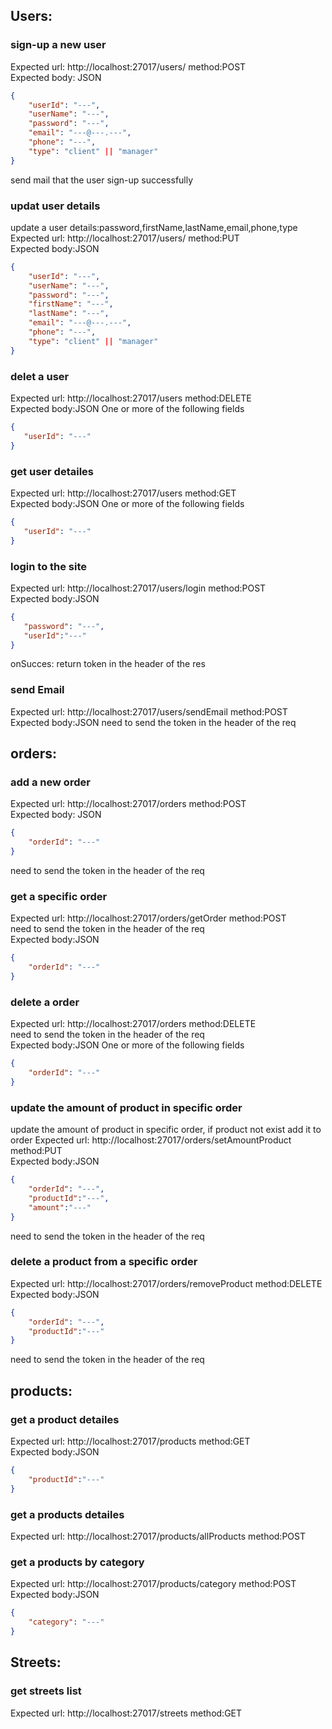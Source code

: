 ## Users:
### sign-up a new user
Expected url: http://localhost:27017/users/  method:POST<br/>
Expected body: JSON 
```json
{
    "userId": "---",
    "userName": "---",
    "password": "---",
    "email": "---@---.---",
    "phone": "---",
    "type": "client" || "manager"
}
```
send mail that the user sign-up successfully

### updat user details
update a user details:password,firstName,lastName,email,phone,type<br/>
Expected url: http://localhost:27017/users/ method:PUT<br/>
Expected body:JSON
```json
{
    "userId": "---",
    "userName": "---",
    "password": "---",
    "firstName": "---",
    "lastName": "---",
    "email": "---@---.---",
    "phone": "---",
    "type": "client" || "manager"
}
```

### delet a user
Expected url: http://localhost:27017/users method:DELETE<br/>
Expected body:JSON One or more of the following fields
 ```json
 { 
    "userId": "---"
}
```

### get user detailes
Expected url: http://localhost:27017/users method:GET<br/>
Expected body:JSON One or more of the following fields
 ```json
 { 
    "userId": "---"
}
```

### login to the site
Expected url: http://localhost:27017/users/login method:POST<br/>
Expected body:JSON
 ```json
{ 
    "password": "---", 
    "userId":"---"
}
```
onSucces: return token in the header of the res

### send Email
Expected url: http://localhost:27017/users/sendEmail method:POST<br/>
Expected body:JSON
need to send the token in the header of the req

## orders:
### add a new order
Expected url: http://localhost:27017/orders  method:POST<br/>
Expected body: JSON 
```json
{
    "orderId": "---" 
}
```
need to send the token in the header of the req

### get a specific order
Expected url: http://localhost:27017/orders/getOrder  method:POST<br/>
need to send the token in the header of the req<br/>
Expected body:JSON
```json
{ 
    "orderId": "---"
}
```

### delete a order
Expected url: http://localhost:27017/orders  method:DELETE<br/>
need to send the token in the header of the req<br/>
Expected body:JSON One or more of the following fields
```json
{ 
    "orderId": "---"
}
```

### update the amount of product in specific order
update the amount of product in specific order, if product not exist add it to order
Expected url: http://localhost:27017/orders/setAmountProduct  method:PUT <br/>
Expected body:JSON
```json
{
    "orderId": "---",
    "productId":"---",
    "amount":"---"
}
``` 
need to send the token in the header of the req

### delete a product from a specific order
Expected url: http://localhost:27017/orders/removeProduct  method:DELETE<br/>
Expected body:JSON
```json
{
    "orderId": "---",
    "productId":"---"
}
``` 
need to send the token in the header of the req

## products:

### get a product detailes
Expected url: http://localhost:27017/products  method:GET<br/>
Expected body:JSON
```json
{
    "productId":"---"
}
```

### get a products detailes
Expected url: http://localhost:27017/products/allProducts  method:POST<br/>

### get a products by category
Expected url: http://localhost:27017/products/category  method:POST<br/>
Expected body:JSON
```json
{
    "category": "---"
}
```

## Streets:
### get streets list
Expected url: http://localhost:27017/streets  method:GET<br/>